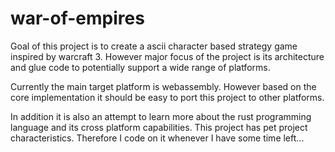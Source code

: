 # war-of-empires

Goal of this project is to create a ascii character based strategy game inspired by warcraft 3.
However major focus of the project is its architecture and glue code to potentially support a wide range of platforms.

Currently the main target platform is webassembly. However based on the core implementation it should be easy to port this 
project to other platforms. 

In addition it is also an attempt to learn more about the rust programming language and its cross platform capabilities. 
This project has pet project characteristics. Therefore I code on it whenever I have some time left...
